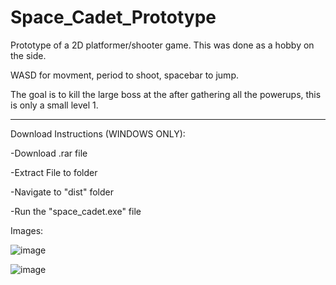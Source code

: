 # Space_Cadet_Prototype
Prototype of a 2D platformer/shooter game. This was done as a hobby on the side.

WASD for movment, period to shoot, spacebar to jump.

The goal is to kill the large boss at the after gathering all the powerups, this is only a small level 1.


-----------------------------------------------------------------------------------------
Download Instructions (WINDOWS ONLY):

-Download .rar file

-Extract File to folder

-Navigate to "dist" folder

-Run the "space_cadet.exe" file

Images:

![image](https://github.com/user-attachments/assets/47e6f64b-5e60-4f77-bfd8-29615f134590)


![image](https://github.com/user-attachments/assets/810aeb47-8047-4167-b9b8-542f0171d3e8)
